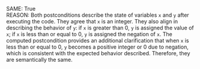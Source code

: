 SAME: True  
REASON: Both postconditions describe the state of variables `x` and `y` after executing the code. They agree that `x` is an integer. They also align in describing the behavior of `y`: if `x` is greater than 0, `y` is assigned the value of `x`; if `x` is less than or equal to 0, `y` is assigned the negation of `x`. The computed postcondition provides an additional clarification that when `x` is less than or equal to 0, `y` becomes a positive integer or 0 due to negation, which is consistent with the expected behavior described. Therefore, they are semantically the same.